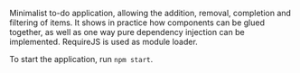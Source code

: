 Minimalist to-do application, allowing the addition, removal, completion and filtering of items. It shows in practice
how components can be glued together, as well as one way pure dependency injection can be implemented. RequireJS is used
as module loader.

To start the application, run `npm start`.
